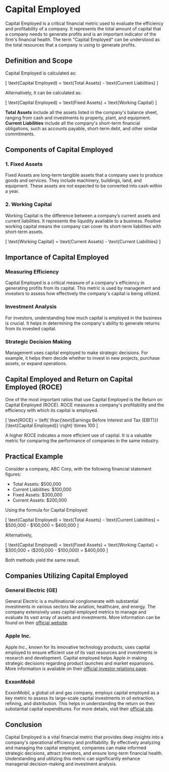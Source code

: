 # Capital Employed

Capital Employed is a critical financial metric used to evaluate the efficiency and profitability of a company. It represents the total amount of capital that a company needs to generate profits and is an important indicator of the firm's financial health. The term "Capital Employed" can be understood as the total resources that a company is using to generate profits.

## Definition and Scope

Capital Employed is calculated as:

\[
\text{Capital Employed} = \text{Total Assets} - \text{Current Liabilities}
\]

Alternatively, it can be calculated as:

\[
\text{Capital Employed} = \text{Fixed Assets} + \text{Working Capital}
\]

**Total Assets** include all the assets listed in the company's balance sheet, ranging from cash and investments to property, plant, and equipment. **Current Liabilities** include all the company's short-term financial obligations, such as accounts payable, short-term debt, and other similar commitments.

## Components of Capital Employed

### 1. Fixed Assets
Fixed Assets are long-term tangible assets that a company uses to produce goods and services. They include machinery, buildings, land, and equipment. These assets are not expected to be converted into cash within a year.

### 2. Working Capital
Working Capital is the difference between a company’s current assets and current liabilities. It represents the liquidity available to a business. Positive working capital means the company can cover its short-term liabilities with short-term assets. 

\[
\text{Working Capital} = \text{Current Assets} - \text{Current Liabilities}
\]

## Importance of Capital Employed

### Measuring Efficiency
Capital Employed is a critical measure of a company's efficiency in generating profits from its capital. This metric is used by management and investors to assess how effectively the company's capital is being utilized.

### Investment Analysis
For investors, understanding how much capital is employed in the business is crucial. It helps in determining the company's ability to generate returns from its invested capital.

### Strategic Decision Making
Management uses capital employed to make strategic decisions. For example, it helps them decide whether to invest in new projects, purchase assets, or expand operations.

## Capital Employed and Return on Capital Employed (ROCE)

One of the most important ratios that use Capital Employed is the Return on Capital Employed (ROCE). ROCE measures a company's profitability and the efficiency with which its capital is employed.

\[
\text{ROCE} = \left( \frac{\text{Earnings Before Interest and Tax (EBIT)}}{\text{Capital Employed}} \right) \times 100
\]

A higher ROCE indicates a more efficient use of capital. It is a valuable metric for comparing the performance of companies in the same industry.

## Practical Example

Consider a company, ABC Corp, with the following financial statement figures:

- Total Assets: $500,000
- Current Liabilities: $100,000
- Fixed Assets: $300,000
- Current Assets: $200,000

Using the formula for Capital Employed:

\[
\text{Capital Employed} = \text{Total Assets} - \text{Current Liabilities} = \$500,000 - \$100,000 = \$400,000
\]

Alternatively,

\[
\text{Capital Employed} = \text{Fixed Assets} + \text{Working Capital} = \$300,000 + (\$200,000 - \$100,000) = \$400,000
\]

Both methods yield the same result.

## Companies Utilizing Capital Employed

### General Electric (GE)
General Electric is a multinational conglomerate with substantial investments in various sectors like aviation, healthcare, and energy. The company extensively uses capital employed metrics to manage and evaluate its vast array of assets and investments. More information can be found on their [official website](https://www.ge.com/).

### Apple Inc.
Apple Inc., known for its innovative technology products, uses capital employed to ensure efficient use of its vast resources and investments in research and development. Capital employed helps Apple in making strategic decisions regarding product launches and market expansions. More information is available on their [official investor relations page](https://investor.apple.com/).

### ExxonMobil
ExxonMobil, a global oil and gas company, employs capital employed as a key metric to assess its large-scale capital investments in oil extraction, refining, and distribution. This helps in understanding the return on their substantial capital expenditures. For more details, visit their [official site](https://corporate.exxonmobil.com/).

## Conclusion

Capital Employed is a vital financial metric that provides deep insights into a company's operational efficiency and profitability. By effectively analyzing and managing the capital employed, companies can make informed strategic decisions, attract investors, and ensure long-term financial health. Understanding and utilizing this metric can significantly enhance managerial decision-making and investment analysis.